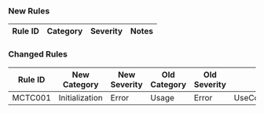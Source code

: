 ﻿### New Rules

Rule ID | Category | Severity | Notes
--------|----------|----------|--------------------

### Changed Rules

Rule ID | New Category | New Severity | Old Category | Old Severity | Notes
--------|--------------|--------------|--------------|--------------|-------
MCTC001 | Initialization | Error | Usage | Error | UseCommunityToolkitCameraInitializationAnalyzer